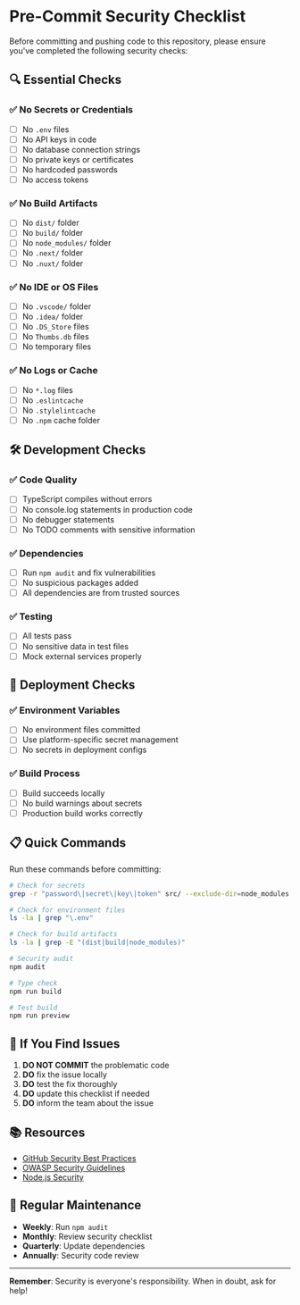 # Pre-Commit Security Checklist

Before committing and pushing code to this repository, please ensure you've completed the following security checks:

## 🔍 Essential Checks

### ✅ No Secrets or Credentials
- [ ] No `.env` files
- [ ] No API keys in code
- [ ] No database connection strings
- [ ] No private keys or certificates
- [ ] No hardcoded passwords
- [ ] No access tokens

### ✅ No Build Artifacts
- [ ] No `dist/` folder
- [ ] No `build/` folder
- [ ] No `node_modules/` folder
- [ ] No `.next/` folder
- [ ] No `.nuxt/` folder

### ✅ No IDE or OS Files
- [ ] No `.vscode/` folder
- [ ] No `.idea/` folder
- [ ] No `.DS_Store` files
- [ ] No `Thumbs.db` files
- [ ] No temporary files

### ✅ No Logs or Cache
- [ ] No `*.log` files
- [ ] No `.eslintcache`
- [ ] No `.stylelintcache`
- [ ] No `.npm` cache folder

## 🛠️ Development Checks

### ✅ Code Quality
- [ ] TypeScript compiles without errors
- [ ] No console.log statements in production code
- [ ] No debugger statements
- [ ] No TODO comments with sensitive information

### ✅ Dependencies
- [ ] Run `npm audit` and fix vulnerabilities
- [ ] No suspicious packages added
- [ ] All dependencies are from trusted sources

### ✅ Testing
- [ ] All tests pass
- [ ] No sensitive data in test files
- [ ] Mock external services properly

## 🚀 Deployment Checks

### ✅ Environment Variables
- [ ] No environment files committed
- [ ] Use platform-specific secret management
- [ ] No secrets in deployment configs

### ✅ Build Process
- [ ] Build succeeds locally
- [ ] No build warnings about secrets
- [ ] Production build works correctly

## 📋 Quick Commands

Run these commands before committing:

```bash
# Check for secrets
grep -r "password\|secret\|key\|token" src/ --exclude-dir=node_modules

# Check for environment files
ls -la | grep "\.env"

# Check for build artifacts
ls -la | grep -E "(dist|build|node_modules)"

# Security audit
npm audit

# Type check
npm run build

# Test build
npm run preview
```

## 🚨 If You Find Issues

1. **DO NOT COMMIT** the problematic code
2. **DO** fix the issue locally
3. **DO** test the fix thoroughly
4. **DO** update this checklist if needed
5. **DO** inform the team about the issue

## 📚 Resources

- [GitHub Security Best Practices](https://docs.github.com/en/github/security)
- [OWASP Security Guidelines](https://owasp.org/)
- [Node.js Security](https://nodejs.org/en/docs/guides/security/)

## 🔄 Regular Maintenance

- **Weekly**: Run `npm audit`
- **Monthly**: Review security checklist
- **Quarterly**: Update dependencies
- **Annually**: Security code review

---

**Remember**: Security is everyone's responsibility. When in doubt, ask for help!
